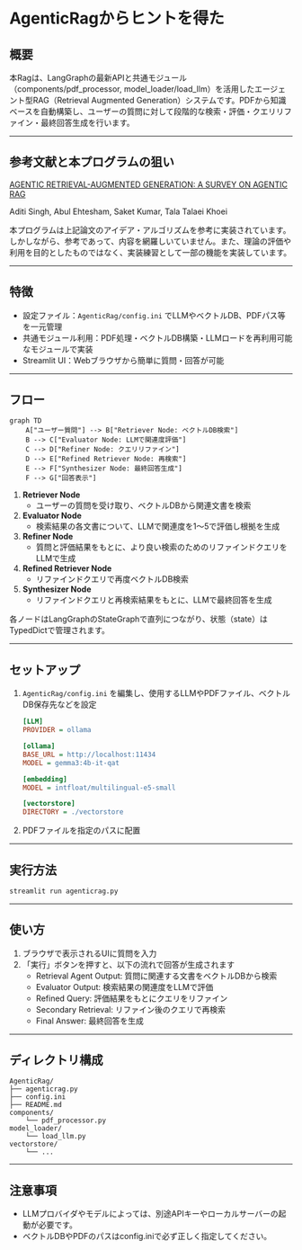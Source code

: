 # AgenticRagからヒントを得た

## 概要

本Ragは、LangGraphの最新APIと共通モジュール（components/pdf_processor, model_loader/load_llm）を活用したエージェント型RAG（Retrieval Augmented Generation）システムです。PDFから知識ベースを自動構築し、ユーザーの質問に対して段階的な検索・評価・クエリリファイン・最終回答生成を行います。

---
## 参考文献と本プログラムの狙い
[AGENTIC RETRIEVAL-AUGMENTED GENERATION: A SURVEY ON
AGENTIC RAG](https://arxiv.org/abs/2501.09136)

Aditi Singh, Abul Ehtesham, Saket Kumar, Tala Talaei Khoei

本プログラムは上記論文のアイデア・アルゴリズムを参考に実装されています。しかしながら、参考であって、内容を網羅しいていません。また、理論の評価や利用を目的としたものではなく、実装練習として一部の機能を実装しています。

---

## 特徴
- 設定ファイル：`AgenticRag/config.ini` でLLMやベクトルDB、PDFパス等を一元管理
- 共通モジュール利用：PDF処理・ベクトルDB構築・LLMロードを再利用可能なモジュールで実装
- Streamlit UI：Webブラウザから簡単に質問・回答が可能

---

## フロー

```mermaid
graph TD
    A["ユーザー質問"] --> B["Retriever Node: ベクトルDB検索"]
    B --> C["Evaluator Node: LLMで関連度評価"]
    C --> D["Refiner Node: クエリリファイン"]
    D --> E["Refined Retriever Node: 再検索"]
    E --> F["Synthesizer Node: 最終回答生成"]
    F --> G["回答表示"]
```


1. **Retriever Node**
    - ユーザーの質問を受け取り、ベクトルDBから関連文書を検索
2. **Evaluator Node**
    - 検索結果の各文書について、LLMで関連度を1～5で評価し根拠を生成
3. **Refiner Node**
    - 質問と評価結果をもとに、より良い検索のためのリファインドクエリをLLMで生成
4. **Refined Retriever Node**
    - リファインドクエリで再度ベクトルDB検索
5. **Synthesizer Node**
    - リファインドクエリと再検索結果をもとに、LLMで最終回答を生成

各ノードはLangGraphのStateGraphで直列につながり、状態（state）はTypedDictで管理されます。

---

## セットアップ

1. `AgenticRag/config.ini` を編集し、使用するLLMやPDFファイル、ベクトルDB保存先などを設定
    ```ini
    [LLM]
    PROVIDER = ollama

    [ollama]
    BASE_URL = http://localhost:11434
    MODEL = gemma3:4b-it-qat

    [embedding]
    MODEL = intfloat/multilingual-e5-small

    [vectorstore]
    DIRECTORY = ./vectorstore

    ```
3. PDFファイルを指定のパスに配置

---

## 実行方法

```bash
streamlit run agenticrag.py
```

---

## 使い方

1. ブラウザで表示されるUIに質問を入力
2. 「実行」ボタンを押すと、以下の流れで回答が生成されます
    - Retrieval Agent Output: 質問に関連する文書をベクトルDBから検索
    - Evaluator Output: 検索結果の関連度をLLMで評価
    - Refined Query: 評価結果をもとにクエリをリファイン
    - Secondary Retrieval: リファイン後のクエリで再検索
    - Final Answer: 最終回答を生成

---

## ディレクトリ構成

```
AgenticRag/
├── agenticrag.py
├── config.ini
├── README.md
components/
    └── pdf_processor.py
model_loader/
    └── load_llm.py
vectorstore/
    └── ...
```

---

## 注意事項
- LLMプロバイダやモデルによっては、別途APIキーやローカルサーバーの起動が必要です。
- ベクトルDBやPDFのパスはconfig.iniで必ず正しく指定してください。



